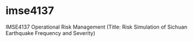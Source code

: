 # imse4137
IMSE4137 Operational Risk Management (Title: Risk Simulation of Sichuan Earthquake Frequency and Severity)  
